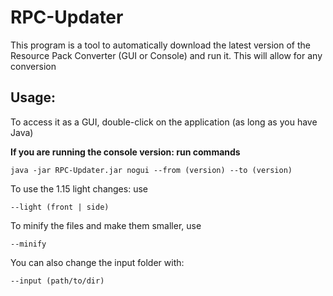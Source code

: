 # RPC-Updater
This program is a tool to automatically download the latest version of the Resource Pack Converter (GUI or Console) and run it. This will allow for any conversion



## Usage:
To access it as a GUI, double-click on the application (as long as you have Java)

**If you are running the console version: run commands**

`java -jar RPC-Updater.jar nogui --from (version) --to (version)`

To use the 1.15 light changes: use

`--light (front | side)`

To minify the files and make them smaller, use

`--minify`

You can also change the input folder with:

`--input (path/to/dir)`